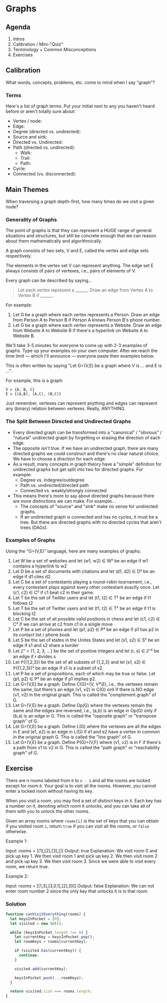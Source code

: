 # Graphs

## Agenda

1. Intros
2. Calibration / Mini-"Quiz"
3. Terminology + Common Misconceptions
4. Exercises

## Calibration

What words, concepts, problems, etc. come to mind when I say "graph"?

### Terms

Here's a list of graph terms. Put your initial next to any you haven't heard before or aren't totally sure about:

- Vertex / node:
- Edge:
- Degree (directed vs. undirected):
- Source and sink:
- Directed vs. Undirected:
- Path (directed vs. undirected):
  - Walk:
  - Trail:
  - Path:
- Cycle:
- Connected (vs. disconnected):

## Main Themes

When traversing a graph depth-first, how many times do we visit a given node?

### Generality of Graphs

The point of graphs is that they can represent a HUGE range of general situations and structures, but still be concrete enough that we can reason about them mathematically and algorithmically.

A graph consists of two sets, V and E, called the vertex and edge sets respectively.

The elements in the vertex set V can represent anything. The edge set E always consists of pairs of vertexes, i.e., pairs of elements of V.

Every graph can be described by saying...

> Let each vertex represent a ______. Draw an edge from Vertex A to Vertex B if ______.

For example:

1. Let G be a graph where each vertex represents a Person. Draw an edge from Person A to Person B if Person A knows Person B's phone number.
2. Let G be a graph where each vertex represents a Website. Draw an edge from Website A to Website B if there's a hyperlink on Website A to Website B.

We'll take 3-5 minutes for everyone to come up with 2-3 examples of graphs. Type up your examples on your own computer. After we reach the time limit — which I'll announce — everyone paste their examples below.

This is often written by saying "Let G=(V,E) be a graph where V is ... and E is ...".

For example, this is a graph:

```text
V = {A, B, C}
E = {(A,B), (A,C), (B,C)}
```

Just remember, vertexes can represent anything and edges can represent any (binary) relation between vertexes. Really, ANYTHING.

### The Split Between Directed and Undirected Graphs

- Every directed graph can be transformed into a "canonical" / "obvious" / "natural" undirected graph by forgetting or erasing the direction of each edge.
- The opposite isn't true. If we have an undirected graph, there are many directed graphs we could construct and there's no clear natural choice. We have to choose a direction for each edge.
- As a result, many concepts in graph theory have a "simple" definition for undirected graphs but get split into two for directed graphs. For example:
  - Degree vs. indegree/outdegree
  - Path vs. undirected/directed path
  - Connected vs. weakly/strongly connected
- This means there's more to say about directed graphs because there are more distinctions we can make. For example...
  - The concepts of "source" and "sink" make no sense for undirected graphs.
  - If an undirected graph is connected and has no cycles, it must be a tree. But there are directed graphs with no directed cycles that aren't trees (DAGs).

### Examples of Graphs

Using the "G=(V,E)" language, here are many examples of graphs:

1. Let W be a set of websites and let (w1, w2) ∈ W² be an edge if w1 contains a hyperlink to w2
2. Let D be a set of documents with citations and let (d1, d2) ∈ D² be an edge if d1 cites d2.
3. Let C be a set of contestants playing a round-robin tournament, i.e., every contestant plays against every other contestant exactly once.  Let (c1, c2) ∈ C² if c1 beat c2 in their game.
4. Let T be the set of Twitter users and let (t1, t2) ∈ T² be an edge if t1 follows t2
5. Let T be the set of Twitter users and let (t1, t2) ∈ T² be an edge if t1 is blocking t2
6. Let C be the set of all possible valid positions in chess and let (c1, c2) ∈ C² if we can arrive at c2 from c1 in a single move
7. Let P be a set of phones and let (p1, p2) ∈ P² be an edge if p1 has p2 in its contact list / phone book
8. Let S be the set of states in the Unites States and let (s1, s2) ∈ S² be an edge if s1 and s2 share a border
9. Let ℤ⁺ = {1, 2, 3, ...} be the set of positive integers and let (r, s) ∈ ℤ⁺² be an edge if r divides s
10. Let ℙ({1,2,3}) be the set of all subsets of {1,2,3} and let (s1, s2) ∈ ℙ({1,2,3})² be an edge if s1 is a subset of s2
11. Let P be a set of propositions, each of which may be true or false. Let (p1, p2) ∈ P² be an edge if p1 implies p2.
12. Let G=(V,E) be a graph. Define C(G)=(V, V²\E), i.e., the vertexes remain the same, but there's an edge (v1, v2) in C(G) onli if there is NO edge (v1, v2) in the original graph. This is called the "complement graph" of G.
13. Let G=(V,E) be a graph. Define Op(G) where the vertexes remain the same and the edges are reversed, i.e., (a,b) is an edge in Op(G) only if (b,a) is an edge in G. This is called the "opposite graph" or "transpose graph" of G.
14. Let G=(V,E) be a graph. Define L(G) where the vertexes are all the edges in E and (e1, e2) is an edge in L(G) if e1 and e2 have a vertex in common in the original graph G. This is called the "line graph" of G.
15. Let G=(V,E) be a graph. Define P(G)=(V,F) where (v1, v2) is in F if there's a path from v1 to v2 in G. This is called the "path graph" or "reachability graph" of G.

## Exercise

There are n rooms labeled from `0` to `n - 1` and all the rooms are locked except for room `0`. Your goal is to visit all the rooms. However, you cannot enter a locked room without having its key.

When you visit a room, you may find a set of distinct keys in it. Each key has a number on it, denoting which room it unlocks, and you can take all of them with you to unlock the other rooms.

Given an array rooms where `rooms[i]` is the set of keys that you can obtain if you visited room `i`, return `true` if you can visit all the rooms, or `false` otherwise.

Example 1:

Input: rooms = [[1],[2],[3],[]]
Output: true
Explanation:
We visit room 0 and pick up key 1.
We then visit room 1 and pick up key 2.
We then visit room 2 and pick up key 3.
We then visit room 3.
Since we were able to visit every room, we return true.

Example 2:

Input: rooms = [[1,3],[3,0,1],[2],[0]]
Output: false
Explanation: We can not enter room number 2 since the only key that unlocks it is in that room.

### Solution

```js
function canVisitEverything(rooms) {
  let keysInPocket = [0];
  let visited = new Set();

  while (keysInPocket.length !== 0) {
    let currentKey = keysInPocket.pop();
    let roomKeys = rooms[currentKey];

    if (visited.has(currentKey)) {
      continue;
    }

    visited.add(currentKey);

    keysInPocket.push(...roomKeys);
  }

  return visited.size === rooms.length;
}
```
